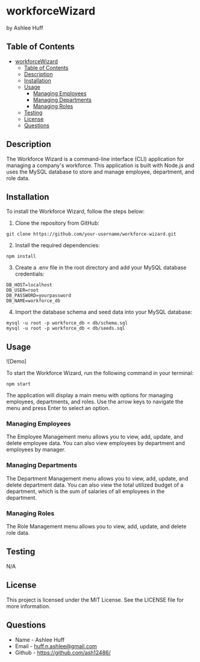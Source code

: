 # workforceWizard

by Ashlee Huff


## Table of Contents
- [workforceWizard](#workforcewizard)
  - [Table of Contents](#table-of-contents)
  - [Description](#description)
  - [Installation](#installation)
  - [Usage](#usage)
    - [Managing Employees](#managing-employees)
    - [Managing Departments](#managing-departments)
    - [Managing Roles](#managing-roles)
  - [Testing](#testing)
  - [License](#license)
  - [Questions](#questions)

## Description
The Workforce Wizard is a command-line interface (CLI) application for managing a company's workforce. This application is built with Node.js and uses the MySQL database to store and manage employee, department, and role data.

## Installation
To install the Workforce Wizard, follow the steps below:

1. Clone the repository from GitHub:

```
git clone https://github.com/your-username/workforce-wizard.git
```

2. Install the required dependencies:
```
npm install
```

3. Create a .env file in the root directory and add your MySQL database credentials:
```
DB_HOST=localhost
DB_USER=root
DB_PASSWORD=yourpassword
DB_NAME=workforce_db
```

4. Import the database schema and seed data into your MySQL database:
```
mysql -u root -p workforce_db < db/schema.sql
mysql -u root -p workforce_db < db/seeds.sql
````

## Usage
![Demo]

To start the Workforce Wizard, run the following command in your terminal:

```
npm start
```

The application will display a main menu with options for managing employees, departments, and roles. Use the arrow keys to navigate the menu and press Enter to select an option.

### Managing Employees
The Employee Management menu allows you to view, add, update, and delete employee data. You can also view employees by department and employees by manager.

### Managing Departments
The Department Management menu allows you to view, add, update, and delete department data. You can also view the total utilized budget of a department, which is the sum of salaries of all employees in the department.

### Managing Roles
The Role Management menu allows you to view, add, update, and delete role data.

## Testing
N/A

## License
This project is licensed under the MIT License. See the LICENSE file for more information.

## Questions
- Name - Ashlee Huff
- Email - huff.n.ashlee@gmail.com
- Github - https://github.com/ash12486/